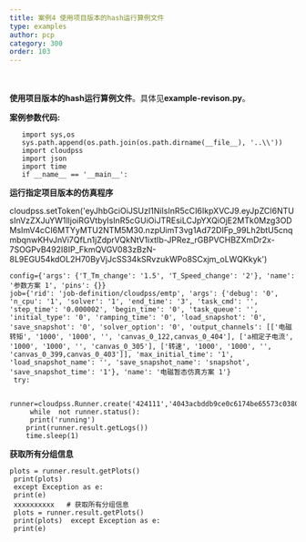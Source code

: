 ```yaml
---
title: 案例4 使用项目版本的hash运行算例文件
type: examples
author: pcp
category: 300
order: 103
---
```




​    
​    
**使用项目版本的hash运行算例文件**。具体见**example-revison.py**。

**案例参数代码:**

       import sys,os
       sys.path.append(os.path.join(os.path.dirname(__file__), '..\\'))
       import cloudpss
       import json
       import time
       if __name__ == '__main__':

 
**运行指定项目版本的仿真程序** 

cloudpss.setToken('eyJhbGciOiJSUzI1NiIsInR5cCI6IkpXVCJ9.eyJpZCI6NTUsInVzZXJuYW1lIjoiRGVtbyIsInR5cGUiOiJTREsiLCJpYXQiOjE2MTk0Mzg3ODMsImV4cCI6MTYyMTU2NTM5M30.nzpUimT3vg1Ad72DIFp_99Lh2btU5cnqmbqnwKHvJnVi7QfLn1jZdprVQkNtV1ixtIb-JPRez_rGBPVCHBZXmDr2x-7SOGPvB492I8IP_FkmQVGV083zBzN-8L9EGU54kdOL2H70ByVjJcSS34kSRvzukWPo8SCxjm_oLWQKkyk')


    config={'args': {'T_Tm_change': '1.5', 'T_Speed_change': '2'}, 'name': '参数方案 1', 'pins': {}}
    job={'rid': 'job-definition/cloudpss/emtp', 'args': {'debug': '0', 'n_cpu': '1', 'solver': '1', 'end_time': '3', 'task_cmd': '', 'step_time': '0.000002', 'begin_time': '0', 'task_queue': '', 'initial_type': '0', 'ramping_time': '0', 'load_snapshot': '0', 'save_snapshot': '0', 'solver_option': '0', 'output_channels': [['电磁转矩', '1000', '1000', '', 'canvas_0_122,canvas_0_404'], ['a相定子电流', '1000', '1000', '', 'canvas_0_305'], ['转速', '1000', '1000', '', 'canvas_0_399,canvas_0_403']], 'max_initial_time': '1', 'load_snapshot_name': '', 'save_snapshot_name': 'snapshot', 'save_snapshot_time': '1'}, 'name': '电磁暂态仿真方案 1'}
     try:
        
        runner=cloudpss.Runner.create('424111','4043acbddb9ce0c6174be65573c0380415bc48186c74a459f88865313743230c',job=job,config=config)
         while  not runner.status():
         print('running')
        print(runner.result.getLogs())
        time.sleep(1)

**获取所有分组信息**

    plots = runner.result.getPlots()
     print(plots)
     except Exception as e:
     print(e)
     xxxxxxxxxx   # 获取所有分组信息  
     plots = runner.result.getPlots()      
     print(plots)  except Exception as e:
     print(e)
